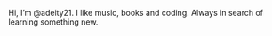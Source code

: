 Hi, I’m @adeity21. I like music, books and coding. Always in search of learning something new. 


<!---
adeity21/adeity21 is a ✨ special ✨ repository because its `README.md` (this file) appears on your GitHub profile.
You can click the Preview link to take a look at your changes.
--->
